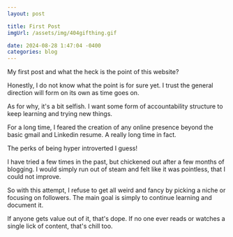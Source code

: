 ```yaml
---
layout: post

title: First Post
imgUrl: /assets/img/404gifthing.gif

date: 2024-08-28 1:47:04 -0400
categories: blog
---
```


My first post and what the heck is the point of this website?

Honestly, I do not know what the point is for sure yet. I trust the general direction will form on its own as time goes on.  

As for why, it's a bit selfish. I want some form of accountability structure to keep learning and trying new things. 

For a long time, I feared the creation of any online presence beyond the basic gmail and Linkedin resume. A really long time in fact.

The perks of being hyper introverted I guess!

I have tried a few times in the past, but chickened out after a few months of blogging. I would simply run out of steam and felt like it was pointless, that I could not improve.

So with this attempt, I refuse to get all weird and fancy by picking a niche or focusing on followers. The main goal is simply to continue learning and document it.

If anyone gets value out of it, that's dope. If no one ever reads or watches a single lick of content, that's chill too.
